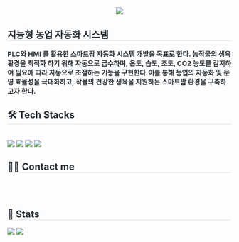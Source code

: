 <div align= "center">
    <img src="https://capsule-render.vercel.app/api?type=waving&color=gradient&height=180&text=cocofarm&animation=twinkling&fontColor=d4f0d1&fontSize=90" />
    </div>
    <div style="text-align: left;"> 
    <h2 style="border-bottom: 1px solid #d8dee4; color: #282d33;"> 지능형 농업 자동화 시스템 </h2>  
    <div style="font-weight: 700; font-size: 15px; text-align: left; color: #282d33;"> PLC와 HMI 를 활용한 스마트팜 자동화 시스템 개발을 목표로 한다. </li></li>농작물의 생육 환경을 최적화 하기 위해 자동으로 급수하며, 온도, 습도, 조도, CO2 농도를 감지하여 필요에 따라 자동으로 조절하는 기능을 구현한다.</li></li>이를 통해 농업의 자동화 및 운영 효율성을 극대화하고, 작물의 건강한 생육을 지원하는 스마트팜 환경을 구축하고자 한다. </div> 
    </div>
    <div style="text-align: left;">
    <h2 style="border-bottom: 1px solid #d8dee4; color: #282d33;"> 🛠️ Tech Stacks </h2> <br> 
    <div style="margin: ; text-align: left;" "text-align: left;"> <img src="https://img.shields.io/badge/Notion-000000?style=for-the-badge&logo=Notion&logoColor=white">
          <img src="https://img.shields.io/badge/Github-181717?style=for-the-badge&logo=Github&logoColor=white">
          <img src="https://www.lsholdings.com/assets/img/icon.png/PLC-000000?style=for-the-badge&logo=PLC&logoColor=white">
          <img src="https://img.shields.io/badge/HMI-000000?style=for-the-badge&logo=HMI&logoColor=white">
          </div>
    </div>
    <div style="text-align: left;">
    <h2 style="border-bottom: 1px solid #d8dee4; color: #282d33;"> 🧑‍💻 Contact me </h2> <br> 
    <div style="text-align: left;">  </div>  <br> 
    <div style="text-align: left;">  </div> 
    </div>
    <div style="text-align: left;"> 
    <h2 style="border-bottom: 1px solid #d8dee4; color: #282d33;"> 🏅 Stats </h2> <div style="text-align: left;"> <img src="https://github-readme-stats.vercel.app/api?username=코코팜&bg_color=180,000000,&title_color=000000&text_color=000000"
         /> <img src="https://github-readme-stats.vercel.app/api/top-langs/?username=코코팜&layout=compact&bg_color=180,000000,&title_color=000000&text_color=000000"
           /> </div> 
    </div>
    
